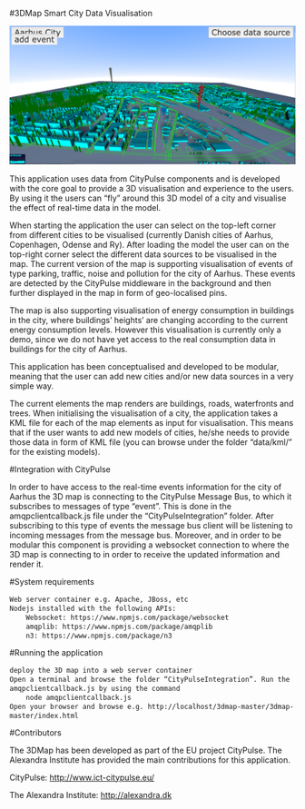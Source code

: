 #3DMap Smart City Data Visualisation 


![alt tag](https://github.com/CityPulse/3DMap/blob/master/3DMap.png)

This application uses data from CityPulse components and is developed with the core goal to provide a 3D visualisation and experience to the users. By using it the users can “fly” around this 3D model of a city and visualise the effect of real-time data in the model. 

When starting the application the user can select on the top-left corner from different cities to be visualised (currently Danish cities of Aarhus, Copenhagen, Odense and Ry). After loading the model the user can on the top-right corner select the different data sources to be visualised in the map. The current version of the map is supporting visualisation of events of type parking, traffic, noise and pollution for the city of Aarhus. These events are detected by the CityPulse middleware in the background and then further displayed in the map in form of geo-localised pins. 

The map is also supporting visualisation of energy consumption in buildings in the city, where buildings’ heights’ are changing according to the current energy consumption levels. However this visualisation is currently only a demo, since we do not have yet access to the real consumption data in buildings for the city of Aarhus. 

This application has been conceptualised and developed to be modular, meaning that the user can add new cities and/or new data sources in a very simple way. 

The current elements the map renders are buildings, roads, waterfronts and trees. When initialising the visualisation of a city, the application takes a KML file for each of the map elements as input for visualisation. This means that if the user wants to add new models of cities, he/she needs to provide those data in form of KML file (you can browse under the folder “data/kml/” for the existing models).


#Integration with CityPulse

In order to have access to the real-time events information for the city of Aarhus the 3D map is connecting to the CityPulse Message Bus, to which it subscribes to messages of type “event”. This is done in the amqpclientcallback.js file under the “CityPulseIntegration” folder. After subscribing to this type of events the message bus client will be listening to incoming messages from the message bus. 
Moreover, and in order to be modular this component is providing a websocket connection to where the 3D map is connecting to in order to receive the updated information and render it. 

#System requirements

    Web server container e.g. Apache, JBoss, etc
    Nodejs installed with the following APIs:
        Websocket: https://www.npmjs.com/package/websocket
        amqplib: https://www.npmjs.com/package/amqplib 
        n3: https://www.npmjs.com/package/n3   

#Running the application

    deploy the 3D map into a web server container
    Open a terminal and browse the folder “CityPulseIntegration”. Run the amqpclientcallback.js by using the command
        node amqpclientcallback.js
    Open your browser and browse e.g. http://localhost/3dmap-master/3dmap-master/index.html

#Contributors

The 3DMap has been developed as part of the EU project CityPulse. The Alexandra Institute has provided the main contributions for this application.

 CityPulse: <http://www.ict-citypulse.eu/>

 The Alexandra Institute: <http://alexandra.dk>

  

